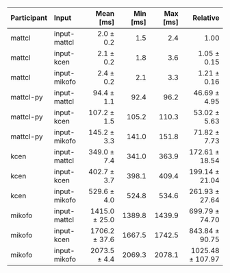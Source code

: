 | Participant | Input | Mean [ms] | Min [ms] | Max [ms] | Relative |
|:---|:---|---:|---:|---:|---:|
| mattcl | input-mattcl | 2.0 ± 0.2 | 1.5 | 2.4 | 1.00 |
| mattcl | input-kcen | 2.1 ± 0.2 | 1.8 | 3.6 | 1.05 ± 0.15 |
| mattcl | input-mikofo | 2.4 ± 0.2 | 2.1 | 3.3 | 1.21 ± 0.16 |
| mattcl-py | input-mattcl | 94.4 ± 1.1 | 92.4 | 96.2 | 46.69 ± 4.95 |
| mattcl-py | input-kcen | 107.2 ± 1.5 | 105.2 | 110.3 | 53.02 ± 5.63 |
| mattcl-py | input-mikofo | 145.2 ± 3.3 | 141.0 | 151.8 | 71.82 ± 7.73 |
| kcen | input-mattcl | 349.0 ± 7.4 | 341.0 | 363.9 | 172.61 ± 18.54 |
| kcen | input-kcen | 402.7 ± 3.7 | 398.1 | 409.4 | 199.14 ± 21.04 |
| kcen | input-mikofo | 529.6 ± 4.0 | 524.8 | 534.6 | 261.93 ± 27.64 |
| mikofo | input-mattcl | 1415.0 ± 25.0 | 1389.8 | 1439.9 | 699.79 ± 74.70 |
| mikofo | input-kcen | 1706.2 ± 37.6 | 1667.5 | 1742.5 | 843.84 ± 90.75 |
| mikofo | input-mikofo | 2073.5 ± 4.4 | 2069.3 | 2078.1 | 1025.48 ± 107.97 |
